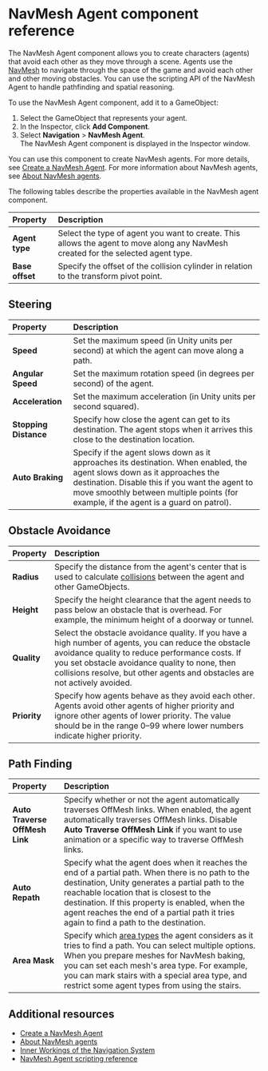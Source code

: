 # NavMesh Agent component reference

The NavMesh Agent component allows you to create characters (agents) that avoid each other as they move through a scene. Agents use the [NavMesh][1] to navigate through the space of the game and avoid each other and other moving obstacles. You can use the scripting API of the NavMesh Agent to handle pathfinding and spatial reasoning.

To use the NavMesh Agent component, add it to a GameObject:
1. Select the GameObject that represents your agent.
1. In the Inspector, click **Add Component**.
1. Select **Navigation** &gt; **NavMesh Agent**.
   <br/>The NavMesh Agent component is displayed in the Inspector window.

You can use this component to create NavMesh agents. For more details, see [Create a NavMesh Agent](./CreateNavMeshAgent.md). For more information about NavMesh agents, see [About NavMesh agents](AboutAgents).

The following tables describe the properties available in the NavMesh agent component.

| Property        | Description             |
|:----------------|:------------------------|
| **Agent type**  | Select the type of agent you want to create. This allows the agent to move along any NavMesh created for the selected agent type. |
| **Base offset** | Specify the offset of the collision cylinder in relation to the transform pivot point. |

## Steering
| Property              | Description             |
|:----------------------|:------------------------|
| **Speed**             | Set the maximum speed (in Unity units per second) at which the agent can move along a path. |
| **Angular Speed**     | Set the maximum rotation speed (in degrees per second) of the agent. |
| **Acceleration**      | Set the maximum acceleration (in Unity units per second squared). |
| **Stopping Distance** | Specify how close the agent can get to its destination. The agent stops when it arrives this close to the destination location. |
| **Auto Braking**      | Specify if the agent slows down as it approaches its destination. When enabled, the agent slows down as it approaches the destination. Disable this if you want the agent to move smoothly between multiple points (for example, if the agent is a guard on patrol). |

## Obstacle Avoidance
| Property     | Description             |
|:-------------|:------------------------|
| **Radius**   | Specify the distance from the agent's center that is used to calculate [collisions][2] between the agent and other GameObjects. |
| **Height**   | Specify the height clearance that the agent needs to pass below an obstacle that is overhead. For example, the minimum height of a doorway or tunnel.|
| **Quality**  | Select the obstacle avoidance quality. If you have a high number of agents, you can reduce the obstacle avoidance quality to reduce performance costs. If you set obstacle avoidance quality to none, then collisions resolve, but other agents and obstacles are not actively avoided. |
| **Priority** | Specify how agents behave as they avoid each other. Agents avoid other agents of higher priority and ignore other agents of lower priority. The value should be in the range 0–99 where lower numbers indicate higher priority. |

## Path Finding
| Property                       | Description             |
|:-------------------------------|:------------------------|
| **Auto Traverse OffMesh Link** | Specify whether or not the agent automatically traverses OffMesh links. When enabled, the agent automatically traverses OffMesh links. Disable **Auto Traverse OffMesh Link** if you want to use animation or a specific way to traverse OffMesh links. |
| **Auto Repath**                | Specify what the agent does when it reaches the end of a partial path. When there is no path to the destination, Unity generates a partial path to the reachable location that is closest to the destination. If this property is enabled, when the agent reaches the end of a partial path it tries again to find a path to the destination. |
| **Area Mask**                  | Specify which [area types](./AreasAndCosts.md) the agent considers as it tries to find a path. You can select multiple options. When you prepare meshes for NavMesh baking, you can set each mesh's area type. For example, you can mark stairs with a special area type, and restrict some agent types from using the stairs. |

## Additional resources
- [Create a NavMesh Agent](./CreateNavMeshAgent.md)
- [About NavMesh agents](AboutAgents.md)
- [Inner Workings of the Navigation System](./NavInnerWorkings.md)
- [NavMesh Agent scripting reference](https://docs.unity3d.com/ScriptReference/AI.NavMeshAgent.html)

[1]: ./BuildingNavMesh.md "A mesh that Unity generates to approximate the walkable areas and obstacles in your environment for path finding and AI-controlled navigation."
[2]: https://docs.unity3d.com/Manual/CollidersOverview.html "A collision occurs when the physics engine detects that the colliders of two game objects make contact or overlap, and at least one has a Rigidbody component and is in motion."
